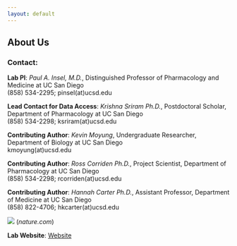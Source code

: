 ```yaml
---
layout: default
---
```


## About Us

### Contact:

**Lab PI**: *Paul A. Insel, M.D.*, Distinguished Professor of Pharmacology and Medicine at UC San Diego  
(858) 534-2295; pinsel(at)ucsd.edu

**Lead Contact for Data Access**: *Krishna Sriram Ph.D.*, Postdoctoral Scholar, Department of Pharmacology at UC San Diego  
(858) 534-2298; ksriram(at)ucsd.edu

**Contributing Author**: *Kevin Moyung*, Undergraduate Researcher, Department of Biology at UC San Diego  
kmoyung(at)ucsd.edu

**Contributing Author**: *Ross Corriden Ph.D.*, Project Scientist, Department of Pharmacology at UC San Diego  
(858) 534-2298; rcorriden(at)ucsd.edu

**Contributing Author**: *Hannah Carter Ph.D.*, Assistant Professor, Department of Medicine at UC San Diego  
(858) 822-4706; hkcarter(at)ucsd.edu



![](http://www.nature.com/scitable/content/ne0000/ne0000/ne0000/ne0000/14673543/U4.cp2.1_nature01307-f1.2.jpg)
(*nature.com*)

**Lab Website**: [Website](http://insellab.ucsd.edu/)


